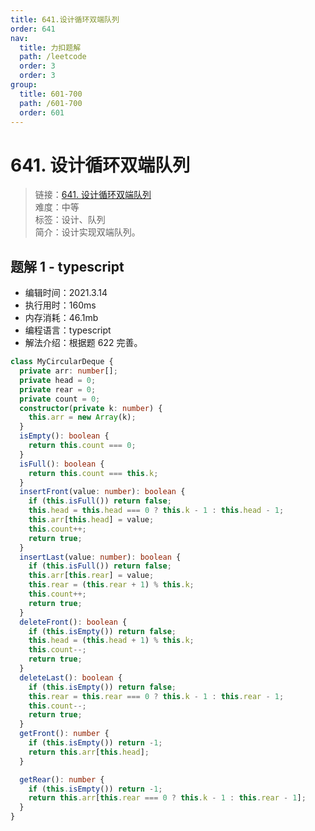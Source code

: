 ```yaml
---
title: 641.设计循环双端队列
order: 641
nav:
  title: 力扣题解
  path: /leetcode
  order: 3
  order: 3
group:
  title: 601-700
  path: /601-700
  order: 601
---
```


# 641. 设计循环双端队列

> 链接：[641. 设计循环双端队列](https://leetcode-cn.com/problems/design-circular-deque/)  
> 难度：中等  
> 标签：设计、队列  
> 简介：设计实现双端队列。

## 题解 1 - typescript

- 编辑时间：2021.3.14
- 执行用时：160ms
- 内存消耗：46.1mb
- 编程语言：typescript
- 解法介绍：根据题 622 完善。

```typescript
class MyCircularDeque {
  private arr: number[];
  private head = 0;
  private rear = 0;
  private count = 0;
  constructor(private k: number) {
    this.arr = new Array(k);
  }
  isEmpty(): boolean {
    return this.count === 0;
  }
  isFull(): boolean {
    return this.count === this.k;
  }
  insertFront(value: number): boolean {
    if (this.isFull()) return false;
    this.head = this.head === 0 ? this.k - 1 : this.head - 1;
    this.arr[this.head] = value;
    this.count++;
    return true;
  }
  insertLast(value: number): boolean {
    if (this.isFull()) return false;
    this.arr[this.rear] = value;
    this.rear = (this.rear + 1) % this.k;
    this.count++;
    return true;
  }
  deleteFront(): boolean {
    if (this.isEmpty()) return false;
    this.head = (this.head + 1) % this.k;
    this.count--;
    return true;
  }
  deleteLast(): boolean {
    if (this.isEmpty()) return false;
    this.rear = this.rear === 0 ? this.k - 1 : this.rear - 1;
    this.count--;
    return true;
  }
  getFront(): number {
    if (this.isEmpty()) return -1;
    return this.arr[this.head];
  }

  getRear(): number {
    if (this.isEmpty()) return -1;
    return this.arr[this.rear === 0 ? this.k - 1 : this.rear - 1];
  }
}
```
